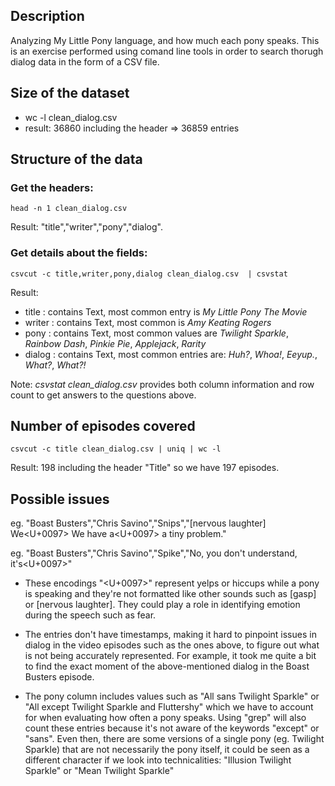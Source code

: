 ## Description
Analyzing My Little Pony language, and how much each pony speaks. This is an exercise performed using comand line tools in order to search thorugh dialog data in the form of a CSV file.

## Size of the dataset
- wc -l clean_dialog.csv
- result: 36860 including the header => 36859 entries

## Structure of the data
### Get the headers: 
    head -n 1 clean_dialog.csv 
Result: "title","writer","pony","dialog".
### Get details about the fields:
    csvcut -c title,writer,pony,dialog clean_dialog.csv  | csvstat

Result:
- title : contains Text, most common entry is *My Little Pony The Movie*
- writer : contains Text, most common is *Amy Keating Rogers*
- pony : contains Text, most common values are *Twilight Sparkle*, *Rainbow Dash*, *Pinkie Pie*, *Applejack*, *Rarity*
- dialog : contains Text, most common entries are: *Huh?*, *Whoa!*, *Eeyup.*, *What?*, *What?!*

Note: *csvstat clean_dialog.csv* provides both column information and row count to get answers to the questions above.

## Number of episodes covered
    csvcut -c title clean_dialog.csv | uniq | wc -l
Result: 198 including the header "Title" so we have 197 episodes.

## Possible issues
eg. "Boast Busters","Chris Savino","Snips","[nervous laughter] We<U+0097> We have a<U+0097> a tiny problem."

eg. "Boast Busters","Chris Savino","Spike","No, you don't understand, it's<U+0097>"

- These encodings "<U+0097>" represent yelps or hiccups while a pony is speaking and they're not formatted like other sounds such as [gasp] or [nervous laughter]. They could play a role in identifying emotion during the speech such as fear.

- The entries don't have timestamps, making it hard to pinpoint issues in dialog in the video episodes such as the ones above, to figure out what is not being accurately represented. For example, it took me quite a bit to find the exact moment of the above-mentioned dialog in the Boast Busters episode.

- The pony column includes values such as "All sans Twilight Sparkle" or "All except Twilight Sparkle and Fluttershy" which we have to account for when evaluating how often a pony speaks. Using "grep" will also count these entries because it's not aware of the keywords "except" or "sans". Even then, there are some versions of a single pony (eg. Twilight Sparkle) that are not necessarily the pony itself, it could be seen as a different character if we look into technicalities: "Illusion Twilight Sparkle" or "Mean Twilight Sparkle"

